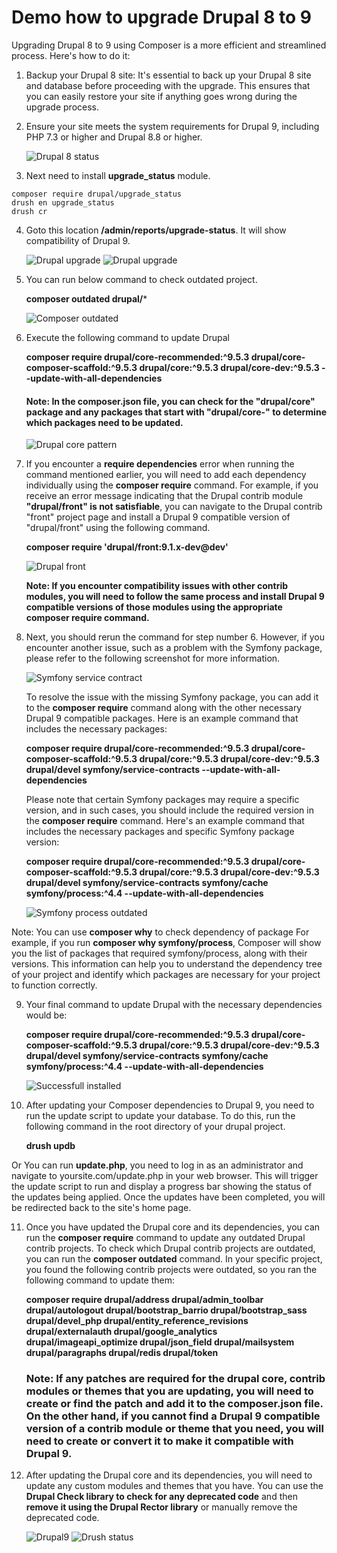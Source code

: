 # Demo how to upgrade Drupal 8 to 9 #

Upgrading Drupal 8 to 9 using Composer is a more efficient and streamlined process. Here's how to do it:

1. Backup your Drupal 8 site: It's essential to back up your Drupal 8 site and database before proceeding with the upgrade. This ensures that you can easily restore your site if anything goes wrong during the upgrade process.

2. Ensure your site meets the system requirements for Drupal 9, including PHP 7.3 or higher and Drupal 8.8 or higher.

    ![Drupal 8 status](/images/drupal8-status.png)

3. Next need to install **upgrade_status** module.
```
composer require drupal/upgrade_status
drush en upgrade_status
drush cr
```
4. Goto this location **/admin/reports/upgrade-status**. It will show compatibility of Drupal 9.

   ![Drupal upgrade](/images/D9-upgrade-status.png)
   ![Drupal upgrade](/images/D9-upgrade-status1.png)

5. You can run below command to check outdated project.

   **composer outdated drupal/***
   
   ![Composer outdated](/images/composer-outdated-project.png)
   
6. Execute the following command to update Drupal

   **composer require drupal/core-recommended:^9.5.3 drupal/core-composer-scaffold:^9.5.3  drupal/core:^9.5.3 drupal/core-dev:^9.5.3 --update-with-all-dependencies**
   
   #### Note: In the composer.json file, you can check for the "drupal/core" package and any packages that start with "drupal/core-" to determine which packages need to be updated. ####
   
   ![Drupal core pattern](/images/composer-json-updated.png)
   
7. If you encounter a **require dependencies** error when running the command mentioned earlier, you will need to add each dependency individually using the **composer require** command. For example, if you receive an error message indicating that the Drupal contrib module **"drupal/front" is not satisfiable**, you can navigate to the Drupal contrib "front" project page and install a Drupal 9 compatible version of "drupal/front" using the following command.

   **composer require 'drupal/front:9.1.x-dev@dev'**
   
   ![Drupal front](/images/composer-outdated-front.png)
   
   **Note: If you encounter compatibility issues with other contrib modules, you will need to follow the same process and install Drupal 9 compatible versions of those modules using the appropriate composer require command.**
   
8. Next, you should rerun the command for step number 6. However, if you encounter another issue, such as a problem with the Symfony package, please refer to the following screenshot for more information.

   ![Symfony service contract](/images/composer-outdated-symfony-translation.png)
   
     To resolve the issue with the missing Symfony package, you can add it to the **composer require** command along with the other necessary Drupal 9 compatible packages. Here is an example command that includes the necessary packages:
   
   **composer require drupal/core-recommended:^9.5.3 drupal/core-composer-scaffold:^9.5.3 drupal/core:^9.5.3 drupal/core-dev:^9.5.3 drupal/devel symfony/service-contracts --update-with-all-dependencies**

    Please note that certain Symfony packages may require a specific version, and in such cases, you should include the required version in the **composer require** command. Here's an example command that includes the necessary packages and specific Symfony package version: 

   **composer require drupal/core-recommended:^9.5.3 drupal/core-composer-scaffold:^9.5.3 drupal/core:^9.5.3 drupal/core-dev:^9.5.3 drupal/devel symfony/service-contracts symfony/cache symfony/process:^4.4 --update-with-all-dependencies**
   
   ![Symfony process outdated](/images/composer-outdated-process.png)

  Note: You can use **composer why** to check dependency of package For example, if you run **composer why symfony/process**, Composer will show you the list of packages that required symfony/process, along with their versions. This information can help you to understand the dependency tree of your project and identify which packages are necessary for your project to function correctly.
  
9. Your final command to update Drupal with the necessary dependencies would be: 

    **composer require drupal/core-recommended:^9.5.3 drupal/core-composer-scaffold:^9.5.3 drupal/core:^9.5.3 drupal/core-dev:^9.5.3 drupal/devel symfony/service-contracts symfony/cache symfony/process:^4.4 --update-with-all-dependencies**
    
    ![Successfull installed](/images/successfull-install.png)

10. After updating your Composer dependencies to Drupal 9, you need to run the update script to update your database. To do this, run the following command in the root directory of your drupal project.

    **drush updb**
    
   Or You can run **update.php**, you need to log in as an administrator and navigate to yoursite.com/update.php in your web browser. This will trigger the update script to run and display a progress bar showing the status of the updates being applied. Once the updates have been completed, you will be redirected back to the site's home page.

11. Once you have updated the Drupal core and its dependencies, you can run the **composer require** command to update any outdated Drupal contrib projects. To check which Drupal contrib projects are outdated, you can run the **composer outdated** command. In your specific project, you found the following contrib projects were outdated, so you ran the following command to update them:

    **composer require drupal/address drupal/admin_toolbar drupal/autologout drupal/bootstrap_barrio drupal/bootstrap_sass drupal/devel_php drupal/entity_reference_revisions drupal/externalauth drupal/google_analytics drupal/imageapi_optimize drupal/json_field drupal/mailsystem drupal/paragraphs drupal/redis drupal/token**
   
       ### Note: If any patches are required for the drupal core, contrib modules or themes that you are updating, you will need to create or find the patch and add it to the composer.json file. On the other hand, if you cannot find a Drupal 9 compatible version of a contrib module or theme that you need, you will need to create or convert it to make it compatible with Drupal 9. ###
   
12. After updating the Drupal core and its dependencies, you will need to update any custom modules and themes that you have. You can use the **Drupal Check library to check for any deprecated code** and then **remove it using the Drupal Rector library** or manually remove the deprecated code.
 
    ![Drupal9](/images/drupal9.png)
    ![Drush status](/images/drush-status.png)
